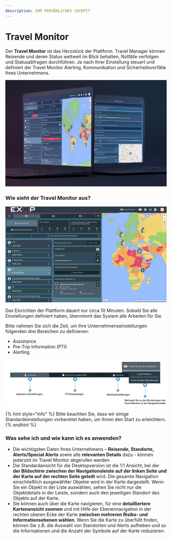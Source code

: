 ```yaml
---
description: IHR PERSÖNLICHES COCKPIT
---
```


# Travel Monitor

Der **Travel Monitor** ist das Herzstück der Plattform. Travel Manager können Reisende und deren Status weltweit im Blick behalten, Notfälle verfolgen und Statusabfragen durchführen. Je nach Ihrer Einstellung steuert und definiert der Travel Monitor Alerting, Kommunikation und Sicherheitsvorfälle Ihres Unternehmens.

![](../.gitbook/assets/travelmonitoring.png)

### Wie sieht der Travel Monitor aus?

![](../.gitbook/assets/p07-p18-img01.jpg)

Das Einrichten der Plattform dauert nur circa 10 Minuten. Sobald Sie alle Einstellungen definiert haben, übernimmt das System alle Arbeiten für Sie. 

Bitte nehmen Sie sich die Zeit, um Ihre Unternehmenseinstellungen folgenden drei Bereichen zu definieren: 

* Assistance
* Pre-Trip Information \(PTI\)
* Alerting

![](../.gitbook/assets/tm-img1.JPG)

{% hint style="info" %}
 Bitte beachten Sie, dass wir einige Standardeinstellungen vorbereitet haben, um Ihnen den Start zu erleichtern.
{% endhint %}

### Was sehe ich und wie kann ich es anwenden?

* Die wichtigsten Daten Ihres Unternehmens – **Reisende, Standorte, Alerts/Special Alerts** sowie alle **relevanten Details** dazu - können jederzeit im Travel Monitor abgerufen werden. 
* Die Standardansicht für die Desktopversion ist die 1:1 Ansicht, bei der **der Bildschirm zwischen der Navigationsleiste auf der linken Seite und der Karte auf der rechten Seite geteilt** wird. Die gesamte Navigation einschließlich ausgewählter Objekte wird in der Karte dargestellt. Wenn Sie ein Objekt in der Liste auswählen, sehen Sie nicht nur die Objektdetails in der Leiste, sondern auch den jeweiligen Standort des Objekts auf der Karte. 
* Sie können auch über die Karte navigieren, für eine **detailliertere Kartenansicht zoomen** und mit Hilfe der Ebenennavigation in der rechten oberen Ecke der Karte **zwischen mehreren Risiko- und Informationsebenen wählen**. Wenn Sie die Karte zu überfüllt finden, können Sie z.B. die Auswahl von Standorten und Alerts aufheben und so die Informationen und die Anzahl der Symbole auf der Karte reduzieren.



